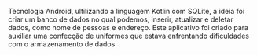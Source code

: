 Tecnologia Android, ultilizando a linguagem Kotlin com SQLite, a ideia foi criar um banco de dados no qual podemos, inserir, atualizar e deletar dados, como nome de pessoas e endereço. Este aplicativo foi criado para auxiliar uma confecção de uniformes que estava enfrentando dificuldades com o armazenamento de dados
